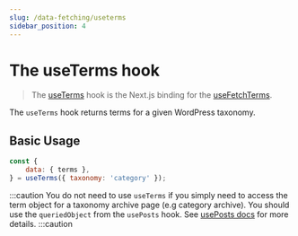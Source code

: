 ```yaml
---
slug: /data-fetching/useterms
sidebar_position: 4
---
```


# The useTerms hook

> The [useTerms](/api/modules/headstartwp_next#useterms) hook is the Next.js binding for the [useFetchTerms](/api/namespaces/headstartwp_core.react#usefetchterms).

The `useTerms` hook returns terms for a given WordPress taxonomy.

## Basic Usage

```javascript
const {
    data: { terms },
} = useTerms({ taxonomy: 'category' });
```

:::caution
You do not need to use `useTerms` if you simply need to access the term object for a taxonomy archive page (e.g category archive). You should use the `queriedObject` from the `usePosts` hook. See [usePosts docs](/learn/data-fetching/useposts/#queried-object) for more details.
:::caution
